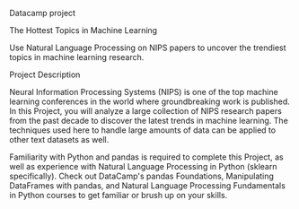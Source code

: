 Datacamp project

The Hottest Topics in Machine Learning

Use Natural Language Processing on NIPS papers to uncover the trendiest topics in machine learning research.


Project Description

Neural Information Processing Systems (NIPS) is one of the top machine learning conferences in the world where groundbreaking work is published. In this Project, you will analyze a large collection of NIPS research papers from the past decade to discover the latest trends in machine learning. The techniques used here to handle large amounts of data can be applied to other text datasets as well.

Familiarity with Python and pandas is required to complete this Project, as well as experience with Natural Language Processing in Python (sklearn specifically). Check out DataCamp's pandas Foundations, Manipulating DataFrames with pandas, and Natural Language Processing Fundamentals in Python courses to get familiar or brush up on your skills.
